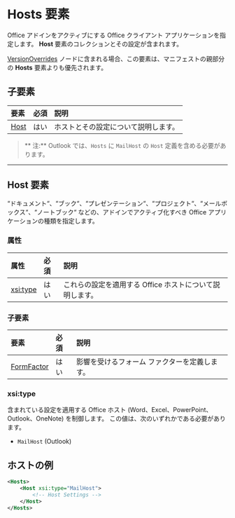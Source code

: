 ﻿# Hosts 要素

Office アドインをアクティブにする Office クライアント アプリケーションを指定します。 **Host** 要素のコレクションとその設定が含まれます。 

[VersionOverrides](./versionoverrides.md) ノードに含まれる場合、この要素は、マニフェストの親部分の **Hosts** 要素よりも優先されます。 

## 子要素

|  要素 |  必須  |  説明  |
|:-----|:-----|:-----|
|  [Host](#host)    |  はい   |  ホストとその設定について説明します。 |

> ** 注:** Outlook では、`Hosts` に `MailHost` の `Host` 定義を含める必要があります。

---- 

## Host 要素
“ドキュメント“、“ブック“、“プレゼンテーション“、“プロジェクト“、“メールボックス“、“ノートブック“ などの、アドインでアクティブ化すべき Office アプリケーションの種類を指定します。

### 属性

|  属性  |  必須  |  説明  |
|:-----|:-----|:-----|
|  [xsi:type](#xsitype)  |  はい  | これらの設定を適用する Office ホストについて説明します。|

### 子要素

|  要素 |  必須  |  説明  |
|:-----|:-----|:-----|
|  [FormFactor](./formfactor.md)    |  はい   |  影響を受けるフォーム ファクターを定義します。 |


### xsi:type
含まれている設定を適用する Office ホスト (Word、Excel、PowerPoint、Outlook、OneNote) を制御します。 この値は、次のいずれかである必要があります。

- `MailHost` (Outlook)    


## ホストの例 
```xml
<Hosts>
    <Host xsi:type="MailHost">
        <!-- Host Settings -->
    </Host>
</Hosts>
```
